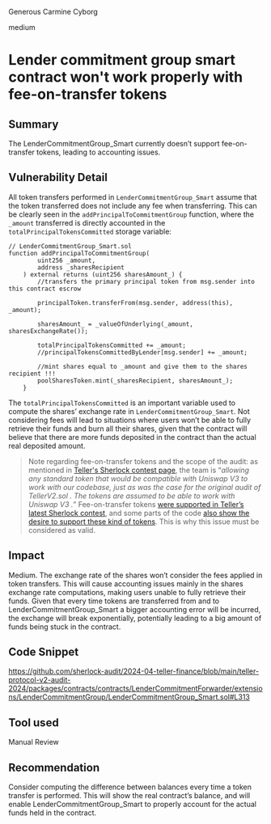 Generous Carmine Cyborg

medium

# Lender commitment group smart contract won't work properly with fee-on-transfer tokens

## Summary

The LenderCommitmentGroup_Smart currently doesn’t support fee-on-transfer tokens, leading to accounting issues.

## Vulnerability Detail

All token transfers performed in `LenderCommitmentGroup_Smart` assume that the token transferred does not include any fee when transferring. This can be clearly seen in the `addPrincipalToCommitmentGroup` function, where the `_amount` transferred is directly accounted in the `totalPrincipalTokensCommitted` storage variable:

```solidity
// LenderCommitmentGroup_Smart.sol
function addPrincipalToCommitmentGroup(
        uint256 _amount,
        address _sharesRecipient
    ) external returns (uint256 sharesAmount_) {
        //transfers the primary principal token from msg.sender into this contract escrow
        
        principalToken.transferFrom(msg.sender, address(this), _amount);

        sharesAmount_ = _valueOfUnderlying(_amount, sharesExchangeRate());

        totalPrincipalTokensCommitted += _amount;
        //principalTokensCommittedByLender[msg.sender] += _amount;

        //mint shares equal to _amount and give them to the shares recipient !!!
        poolSharesToken.mint(_sharesRecipient, sharesAmount_);
    }
```

The `totalPrincipalTokensCommitted` is an important variable used to compute the shares’ exchange rate in `LenderCommitmentGroup_Smart`. Not considering fees will lead to situations where users won’t be able to fully retrieve their funds and burn all their shares, given that the contract will believe that there are more funds deposited in the contract than the actual real deposited amount.

>Note regarding fee-on-transfer tokens and the scope of the audit: as mentioned in [ Teller's Sherlock contest page](https://audits.sherlock.xyz/contests/295), the team is “*allowing any standard token that would be compatible with Uniswap V3 to work with our codebase, just as was the case for the original audit of TellerV2.sol . The tokens are assumed to be able to work with Uniswap V3 .*” Fee-on-transfer tokens [were supported in Teller’s latest Sherlock contest](https://audits.sherlock.xyz/contests/62),  and some parts of the code [also show the desire to support these kind of tokens](https://github.com/sherlock-audit/2024-04-teller-finance/blob/main/teller-protocol-v2-audit-2024/packages/contracts/contracts/TellerV2.sol#L934). This is why this issue must be considered as valid.

## Impact

Medium. The exchange rate of the shares won’t consider the fees applied in token transfers. This will cause accounting issues mainly in the shares exchange rate computations, making users unable to fully retrieve their funds. Given that every time tokens are transferred from and to LenderCommitmentGroup_Smart a bigger accounting error will be incurred, the exchange will break exponentially, potentially leading to a big amount of funds being stuck in the contract. 

## Code Snippet

https://github.com/sherlock-audit/2024-04-teller-finance/blob/main/teller-protocol-v2-audit-2024/packages/contracts/contracts/LenderCommitmentForwarder/extensions/LenderCommitmentGroup/LenderCommitmentGroup_Smart.sol#L313

## Tool used

Manual Review

## Recommendation

Consider computing the difference between balances every time a token transfer is performed. This will show the real contract’s balance, and will enable LenderCommitmentGroup_Smart to properly account for the actual funds held in the contract.
